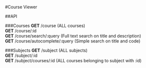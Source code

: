 #Course Viewer

##API

###Courses
**GET** /course (ALL courses)<br>
**GET** /course/:id<br>
**GET** /course/search/:query (Full text search on title and description)<br>
**GET** /course/autocomplete/:query (Simple search on title and code)<br>

###Subjects
**GET** /subject (ALL subjects)<br>
**GET** /subject/:id<br>
**GET** /subject/courses/:id (ALL courses belonging to subject with :id)<br>
